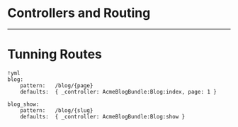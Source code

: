 # Controllers and Routing

---

# Tunning Routes

	!yml
	blog:
	    pattern:   /blog/{page}
	    defaults:  { _controller: AcmeBlogBundle:Blog:index, page: 1 }

	blog_show:
	    pattern:   /blog/{slug}
	    defaults:  { _controller: AcmeBlogBundle:Blog:show }
	    
